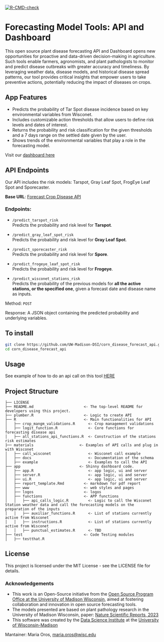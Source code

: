 [![R-CMD-check](https://github.com/UW-Madison-DSI/corn_disease_forecast_api/testthat/actions/workflows/r-cmd-check.yml/badge.svg)](https://github.com/UW-Madison-DSI/corn_disease_forecast_api/testthat/actions/workflows/r-cmd-check.yml)



# **Forecasting Model Tools: API and Dashboard**

This open source plant disease forecasting API and Dashboard opens new opportunities for proactive and data-driven decision-making in agriculture. Such tools enable farmers, agronomists, and plant pathologists to monitor and predict disease outbreaks with greater accuracy and timeliness. By leveraging weather data, disease models, and historical disease spread patterns, our tool provides critical insights that empower users to take preventive actions, potentially reducing the impact of diseases on crops.

## App Features

- Predicts the probability of Tar Spot disease incidence based on key environmental variables from Wisconet.
- Includes customizable action thresholds that allow users to define risk levels and dates of interest.
- Returns the probability and risk classification for the given thresholds and a 7 days range on the settled date given by the user.
- Shows trends of the environmental variables that play a role in the forecasting model.

Visit our [dashboard here](https://connect.doit.wisc.edu/tarspot_forecasting_app/)

## API Endpoints

Our API includes the risk models: Tarspot, Gray Leaf Spot, FrogEye Leaf Spot and Sporecaster. 

**Base URL**: [Forecast Crop Disease API](https://connect.doit.wisc.edu/forecasting_crop_disease/)

### Endpoints:

- `/predict_tarspot_risk`  
  Predicts the probability and risk level for **Tarspot**.

- `/predict_gray_leaf_spot_risk`  
  Predicts the probability and risk level for **Gray Leaf Spot**.

- `/predict_sporecaster_risk`  
  Predicts the probability and risk level for **Spore**.

- `/predict_frogeye_leaf_spot_risk`  
  Predicts the probability and risk level for **Frogeye**.

- `/predict_wisconet_stations_risk`  
  Predicts the probability of the previous models for **all the active stations, or the specified one**, given a forecast date and disease name as inputs.
  
Method: `POST` 

Response: A JSON object containing the predicted probability and underlying variables.

## To install
```bash
git clone https://github.com/UW-Madison-DSI/corn_disease_forecast_api.git
cd corn_disease_forecast_api
```

## Usage
See example of how to do an api call on this tool [HERE](https://github.com/UW-Madison-DSI/corn_disease_forecast_api/blob/main/materials/example/example_api_call.R)

## Project Structure 
```
├── LICENSE
├── README.md                       <- The top-level README for developers using this project.
├── plumber.R                       <- Logic to create API
├── R                               <- Main functionalities for API
│   ├── crop_mangm_validations.R      <- Crop management validations
│   ├── logit_function.R              <- Core functions for forecasting disease api
│   ├── all_stations_api_functions.R  <- Construction of the stations risk estimates
├── materials                     <- Examples of API calls and plug in with Wisconet
│   ├── call_wisconet                 <- Wisconet call example
│   ├── docs                          <- Documentation of the schema
│   ├── example                       <- Examples to call the API
├── app                           <- Shinny dashboard code.
│   ├── app.R                         <- app logic, ui and server
│   ├── server.R                      <- app logic, ui and server
│   ├── ui.R                          <- app logic, ui and server
│   ├── report_template.Rmd         <- markdown for pdf report
│   ├── www                         <- web styles and pages
│   ├── logos                       <- logos
│   ├── functions                   <- APP functions
│   │   ├── api_calls_logic.R         <- Logic to call the Wisconet Station weather data and call the forecasting models on the preparation of the inputs
│   │   ├── auxiliar_functions.R      <- List of stations currently active from Wisconet  
│   │   ├── instructions.R            <- List of stations currently active from Wisconet  
│   │   ├── punctual_estimates.R      <- TBD 
├── test                            <- Code Testing modules
│   ├── testthat.R    
 ```

## License

This project is licensed under the MIT License - see the LICENSE file for details.


### Acknowledgements
- This work is an Open-Source initiative from the [Open Source Program Office at the University of Madison Wisconsin](https://ospo.wisc.edu), aimed at fostering collaboration and innovation in open source forecasting tools.
- The models presented are based on plant pathology research in the University of Madison Wisconsin, paper: [Nature Scientific Reports, 2023](https://www.nature.com/articles/s41598-023-44338-6)
- This software was created by the [Data Science Institute](https://datascience.wisc.edu) at the [University of Wisconsin-Madison](https://www.wisc.edu)

Mantainer: Maria Oros, maria.oros@wisc.edu
